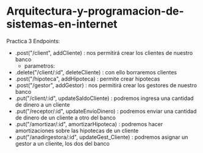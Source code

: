 # Arquitectura-y-programacion-de-sistemas-en-internet

Practica 3
Endpoints:
- .post("/client", addCliente) : nos permitirá crear los clientes de nuestro banco
  - parametros: 
- .delete("/client/:id", deleteCliente) : con ello borraremos clientes
- .post("/hipoteca", addHipoteca) : permite crear hipotecas
- .post("/gestor", addGestor) : nos permitirá crear los gestores de nuestro banco
- .put("/client/:id", updateSaldoCliente) : podremos ingresa una cantidad de dinero a un cliente
- .put("/receptor/:id", updateEnvioDinero) : podremos enviar una cantidad de dinero de un cliente a otro del banco
- .put("/amortizar/:id", amortizarHipoteca) : podremos hacer amortizaciones sobre las hipotecas de un cliente
- .put("/anadirgestora/:id", updateGest_Cliente) : podremos asignar un gestor a un cliente, los dos del banco
